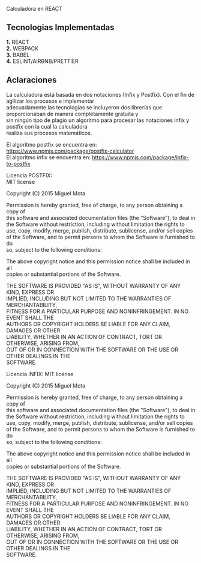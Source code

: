 Calculadora en REACT

## Tecnologias Implementadas

**1.** REACT <br/>
**2.** WEBPACK <br/>
**3.** BABEL <br/>
**4.** ESLINT/AIRBNB/PRETTIER <br/>

## Aclaraciones

La calculadora está basada en dos notaciones (Infix y Postfix). Con el fin de agilizar los procesos e implementar  
adecuadamente las tecnologías se incluyeron dos librerías que proporcionaban de manera completamente gratuita y  
sin ningún tipo de plagio un algoritmo para procesar las notaciones infix y postfix con la cual la calculadora  
realiza sus procesos matemáticos.

El algoritmo postfix se encuentra en: https://www.npmjs.com/package/postfix-calculator  
El algoritmo infix se encuentra en: https://www.npmjs.com/package/infix-to-postfix

Licencia POSTFIX:  
MIT license

Copyright (C) 2015 Miguel Mota

Permission is hereby granted, free of charge, to any person obtaining a copy of  
this software and associated documentation files (the "Software"), to deal in  
the Software without restriction, including without limitation the rights to  
use, copy, modify, merge, publish, distribute, sublicense, and/or sell copies  
of the Software, and to permit persons to whom the Software is furnished to do  
so, subject to the following conditions:

The above copyright notice and this permission notice shall be included in all  
copies or substantial portions of the Software.

THE SOFTWARE IS PROVIDED "AS IS", WITHOUT WARRANTY OF ANY KIND, EXPRESS OR  
IMPLIED, INCLUDING BUT NOT LIMITED TO THE WARRANTIES OF MERCHANTABILITY,  
FITNESS FOR A PARTICULAR PURPOSE AND NONINFRINGEMENT. IN NO EVENT SHALL THE  
AUTHORS OR COPYRIGHT HOLDERS BE LIABLE FOR ANY CLAIM, DAMAGES OR OTHER  
LIABILITY, WHETHER IN AN ACTION OF CONTRACT, TORT OR OTHERWISE, ARISING FROM,  
OUT OF OR IN CONNECTION WITH THE SOFTWARE OR THE USE OR OTHER DEALINGS IN THE  
SOFTWARE.

Licencia INFIX:
MIT license

Copyright (C) 2015 Miguel Mota

Permission is hereby granted, free of charge, to any person obtaining a copy of  
this software and associated documentation files (the "Software"), to deal in  
the Software without restriction, including without limitation the rights to  
use, copy, modify, merge, publish, distribute, sublicense, and/or sell copies  
of the Software, and to permit persons to whom the Software is furnished to do  
so, subject to the following conditions:

The above copyright notice and this permission notice shall be included in all  
copies or substantial portions of the Software.

THE SOFTWARE IS PROVIDED "AS IS", WITHOUT WARRANTY OF ANY KIND, EXPRESS OR  
IMPLIED, INCLUDING BUT NOT LIMITED TO THE WARRANTIES OF MERCHANTABILITY,  
FITNESS FOR A PARTICULAR PURPOSE AND NONINFRINGEMENT. IN NO EVENT SHALL THE  
AUTHORS OR COPYRIGHT HOLDERS BE LIABLE FOR ANY CLAIM, DAMAGES OR OTHER  
LIABILITY, WHETHER IN AN ACTION OF CONTRACT, TORT OR OTHERWISE, ARISING FROM,  
OUT OF OR IN CONNECTION WITH THE SOFTWARE OR THE USE OR OTHER DEALINGS IN THE  
SOFTWARE.

